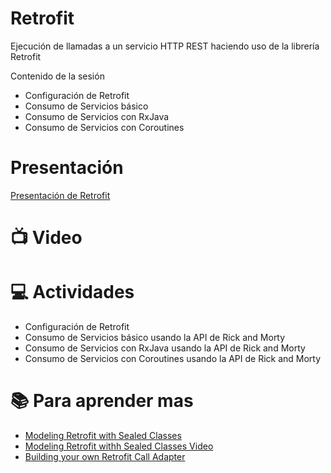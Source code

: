 # Retrofit
Ejecución de llamadas a un servicio HTTP REST haciendo uso de la librería Retrofit

Contenido de la sesión
- Configuración de Retrofit
- Consumo de Servicios básico
- Consumo de Servicios con RxJava
- Consumo de Servicios con Coroutines

# Presentación
[Presentación de Retrofit](https://docs.google.com/presentation/d/1hpJuGmgkLIHIBdDUpMWwR1tBm6Si7aVPUOOsSZyCHOA/edit?usp=sharing)

# :tv:  Video

# :computer:  Actividades
- Configuración de Retrofit
- Consumo de Servicios básico usando la API de Rick and Morty
- Consumo de Servicios con RxJava usando la API de Rick and Morty
- Consumo de Servicios con Coroutines usando la API de Rick and Morty

# :books: Para aprender mas 
- [Modeling Retrofit with Sealed Classes](https://proandroiddev.com/modeling-retrofit-responses-with-sealed-classes-and-coroutines-9d6302077dfe)
- [Modeling Retrofit withh Sealed Classes Video](https://www.youtube.com/watch?v=agjbbn9Swkc&ab_channel=AndroidWorldwide)
- [Building your own Retrofit Call Adapter](https://medium.com/android-news/building-your-own-retrofit-call-adapter-b198169bab69)
